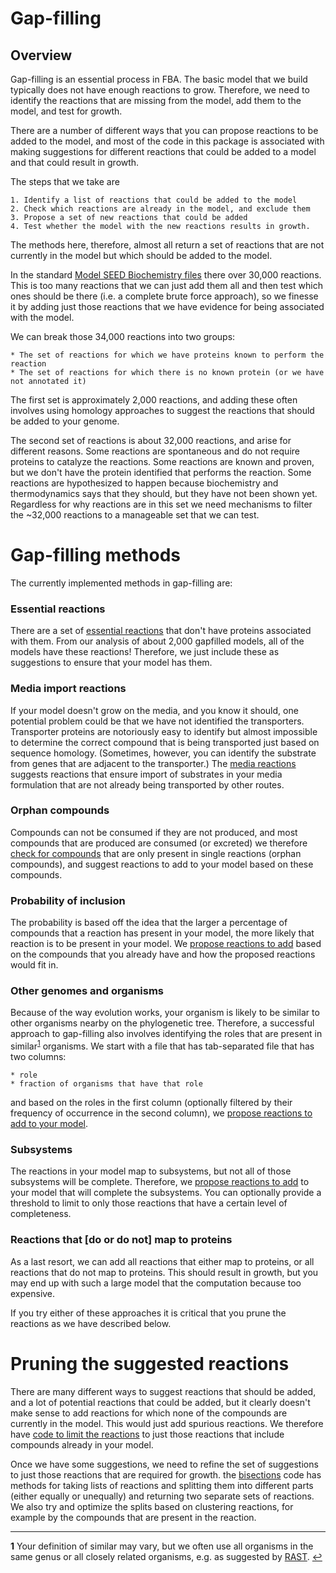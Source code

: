 # Gap-filling

## Overview

Gap-filling is an essential process in FBA. The basic model that we build typically does not have enough reactions to
grow. Therefore, we need to identify the reactions that are missing from the model, add them to the model, and test 
for growth.

There are a number of different ways that you can propose reactions to be added to the model, and most of the code in 
this package is associated with making suggestions for different reactions that could be added to a model and that 
could result in growth.

The steps that we take are
    
    1. Identify a list of reactions that could be added to the model
    2. Check which reactions are already in the model, and exclude them
    3. Propose a set of new reactions that could be added
    4. Test whether the model with the new reactions results in growth.
    
The methods here, therefore, almost all return a set of reactions that are not currently in the model but which should
be added to the model.

In the standard [Model SEED Biochemistry files](../Biochemistry/ModelSEEDDatabase/) there over 30,000 reactions. This
is too many reactions that we can just add them all and then test which ones should be there (i.e. a complete brute
force approach), so we finesse it by adding just those reactions that we have evidence for being associated with the
model.

We can break those 34,000 reactions into two groups:

    * The set of reactions for which we have proteins known to perform the reaction
    * The set of reactions for which there is no known protein (or we have not annotated it)

The first set is approximately 2,000 reactions, and adding these often involves using homology approaches to suggest
the reactions that should be added to your genome.

The second set of reactions is about 32,000 reactions, and arise for different reasons. Some reactions are spontaneous
and do not require proteins to catalyze the reactions. Some reactions are known and proven, but we don't have the
protein identified that performs the reaction. Some reactions are hypothesized to happen because biochemistry and
thermodynamics says that they should, but they have not been shown yet. Regardless for why reactions are in this set
we need mechanisms to filter the ~32,000 reactions to a manageable set that we can test.

# Gap-filling methods

The currently implemented methods in gap-filling are:

### Essential reactions

There are a set of [essential reactions](essentials.py) that don't have proteins associated with them. From our 
analysis of about 2,000 gapfilled models, all of the models have these reactions! Therefore, we just include these 
as suggestions to ensure that your model has them.

### Media import reactions

If your model doesn't grow on the media, and you know it should, one potential problem could be that we have not
identified the transporters. Transporter proteins are notoriously easy to identify but almost impossible to determine
the correct compound that is being transported just based on sequence homology. (Sometimes, however, you can identify
the substrate from genes that are adjacent to the transporter.) The [media reactions](media.py) suggests reactions that
ensure import of substrates in your media formulation that are not already being transported by other routes.

### Orphan compounds

Compounds can not be consumed if they are not produced, and most compounds that are produced are consumed (or excreted)
we therefore [check for compounds](orphan_compounds.py) that are only present in single reactions (orphan compounds),
and suggest reactions to add to your model based on these compounds.

### Probability of inclusion

The probability is based off the idea that the larger a percentage of compounds that a reaction has present in your 
model, the more likely that reaction is to be present in your model. We [propose reactions to add](probability.py)
based on the compounds that you already have and how the proposed reactions would fit in.

### Other genomes and organisms

Because of the way evolution works, your organism is likely to be similar to other organisms nearby on the phylogenetic 
tree. Therefore, a successful approach to gap-filling also involves identifying the roles that are present in 
similar<sup id="a1">[1](#f1)</sup> organisms. We start with a file that has tab-separated file that has two columns:

    * role
    * fraction of organisms that have that role

and based on the roles in the first column (optionally filtered by their frequency of occurrence in the second column),
we [propose reactions to add to your model](roles.py).

### Subsystems

The reactions in your model map to subsystems, but not all of those subsystems will be complete. Therefore, we [propose
reactions to add](subsystems.py) to your model that will complete the subsystems. You can optionally provide a 
threshold to limit to only those reactions that have a certain level of completeness.

### Reactions that [do or do not] map to proteins

As a last resort, we can add all reactions that either map to proteins, or all reactions that do not map to proteins. 
This should result in growth, but you may end up with such a large model that the computation because too expensive.

If you try either of these approaches it is critical that you prune the reactions as we have described below.

# Pruning the suggested reactions

There are many different ways to suggest reactions that should be added, and a lot of potential reactions that could
be added, but it clearly doesn't make sense to add reactions for which none of the compounds are currently in the model.
This would just add spurious reactions. We therefore have [code to limit the reactions](limit_reactions.py) to just
those reactions that include compounds already in your model.

Once we have some suggestions, we need to refine the set of suggestions to just those reactions that are
required for growth. the [bisections](bisections.py) code has methods for taking lists of reactions and splitting them
into different parts (either equally or unequally) and returning two separate sets of reactions. We also try and 
optimize the splits based on clustering reactions, for example by the compounds that are present in the reaction.

---

<b id="f1">1</b> Your definition of similar may vary, but we often use all organisms in the same genus or all
closely related organisms, e.g. as suggested by [RAST](http://rast.nmpdr.org/). [↩](#a1)